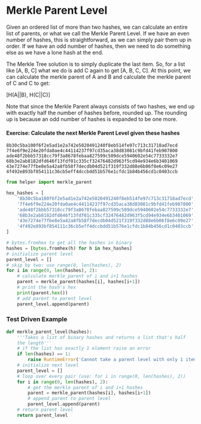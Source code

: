 
# Merkle Parent Level

Given an ordered list of more than two hashes, we can calculate an entire list of parents, or what we call the Merkle Parent Level. If we have an even number of hashes, this is straightforward, as we can simply pair them up in order. If we have an odd number of hashes, then we need to do something else as we have a lone hash at the end.

The Merkle Tree solution is to simply duplicate the last item. So, for a list like [A, B, C] what we do is add C again to get [A, B, C, C]. At this point, we can calculate the merkle parent of A and B and calculate the merkle parent of C and C to get:

[H(A||B), H(C||C)]

Note that since the Merkle Parent always consists of two hashes, we end up with exactly half the number of hashes before, rounded up. The rounding up is because an odd number of hashes is expanded to be one more.

#### Exercise: Calculate the next Merkle Parent Level given these hashes
```
8b30c5ba100f6f2e5ad1e2a742e5020491240f8eb514fe97c713c31718ad7ecd
7f4e6f9e224e20fda0ae4c44114237f97cd35aca38d83081c9bfd41feb907800
ade48f2bbb57318cc79f3a8678febaa827599c509dce5940602e54c7733332e7
68b3e2ab8182dfd646f13fdf01c335cf32476482d963f5cd94e934e6b3401069
43e7274e77fbe8e5a42a8fb58f7decdb04d521f319f332d88e6b06f8e6c09e27
4f492e893bf854111c36cb5eff4dccbdd51b576e1cfdc1b84b456cd1c0403ccb
```


```python
from helper import merkle_parent

hex_hashes = [
    '8b30c5ba100f6f2e5ad1e2a742e5020491240f8eb514fe97c713c31718ad7ecd',
    '7f4e6f9e224e20fda0ae4c44114237f97cd35aca38d83081c9bfd41feb907800',
    'ade48f2bbb57318cc79f3a8678febaa827599c509dce5940602e54c7733332e7',
    '68b3e2ab8182dfd646f13fdf01c335cf32476482d963f5cd94e934e6b3401069',
    '43e7274e77fbe8e5a42a8fb58f7decdb04d521f319f332d88e6b06f8e6c09e27',
    '4f492e893bf854111c36cb5eff4dccbdd51b576e1cfdc1b84b456cd1c0403ccb',
]

# bytes.fromhex to get all the hashes in binary
hashes = [bytes.fromhex(h) for h in hex_hashes]
# initialize parent level
parent_level = []
# skip by two: use range(0, len(hashes), 2)
for i in range(0, len(hashes), 2):
    # calculate merkle_parent of i and i+1 hashes
    parent = merkle_parent(hashes[i], hashes[i+1])
    # print the hash's hex
    print(parent.hex())
    # add parent to parent level
    parent_level.append(parent)
```

### Test Driven Example


```python
def merkle_parent_level(hashes):
    '''Takes a list of binary hashes and returns a list that's half
    the length'''
    # if the list has exactly 1 element raise an error
    if len(hashes) == 1:
        raise RuntimeError('Cannot take a parent level with only 1 item')
    # initialize next level
    parent_level = []
    # loop over every pair (use: for i in range(0, len(hashes), 2))
    for i in range(0, len(hashes), 2):
        # get the merkle parent of i and i+1 hashes
        parent = merkle_parent(hashes[i], hashes[i+1])
        # append parent to parent level
        parent_level.append(parent)
    # return parent level
    return parent_level
```

